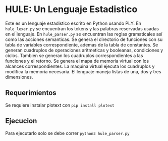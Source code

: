 # HULE: Un Lenguaje Estadistico

Este es un lenguaje estadistico escrito en Python usando PLY.
En `hule_lexer.py` se encuentran los tokens y las palabras reservadas usadas en el lenguaje.
En `hule_parser.py` se encuentran las reglas gramaticales así como las acciones semanticas.
Se genera el directorio de funciones con su tabla de variables correspondiente, ademas de la tabla de constantes.
Se generan cuadruplos de operaciones aritmeticas y booleanas, condiciones y ciclos.
Tambien se generan los cuadruplos correspondientes a las funciones y el retorno.
Se genera el mapa de memoria virtual con los alcances correspondientes.
La maquina virtual ejecuta los cuadruplos y modifica la memoria necesaria.
El lenguaje maneja listas de una, dos y tres dimensiones.

## Requerimientos
Se requiere instalar plotext con `pip install plotext`

## Ejecucion
Para ejecutarlo solo se debe correr `python3 hule_parser.py`